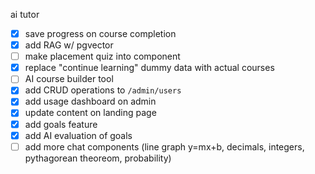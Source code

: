 ai tutor

- [x] save progress on course completion
- [x] add RAG w/ pgvector
- [ ] make placement quiz into component
- [x] replace "continue learning" dummy data with actual courses
- [ ] AI course builder tool
- [x] add CRUD operations to `/admin/users`
- [x] add usage dashboard on admin
- [x] update content on landing page
- [x] add goals feature
- [x] add AI evaluation of goals
- [ ] add more chat components (line graph y=mx+b, decimals, integers, pythagorean theoreom, probability)
